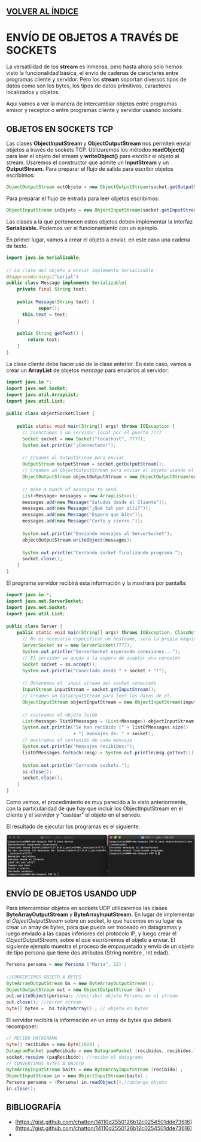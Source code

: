 [VOLVER AL ÍNDICE](I.INDICE.md)
-- 

# ENVÍO DE OBJETOS A TRAVÉS DE SOCKETS

La versatilidad de los **stream** es inmensa, pero hasta ahora sólo hemos visto la funcionalidad básica, el envío de cadenas de caracteres entre programas cliente y servidor. Pero los **stream** soportan diversos tipos de datos como son los bytes, los tipos de datos primitivos, caracteres localizados y objetos.

Aquí vamos a ver la manera de intercambiar objetos entre programas emisor y receptor o entre programas cliente y servidor usando sockets.



## **OBJETOS EN SOCKETS TCP**

Las clases **ObjectlnputStream** y **ObjectOutputStream** nos permiten enviar objetos a través de sockets TCP. Utilizaremos los métodos **readObject()** para leer el objeto del stream y **writeObject()** para escribir el objeto al stream. Usaremos el constructor que admite un **InputStream** y un **OutputStream.** Para preparar el flujo de salida para escribir objetos escribimos:

```java
ObjectOutputStream outObjeto = new ObjectOutputStream(socket.getOutputStream());
```
Para preparar el flujo de entrada para leer objetos escribimos:
```java
ObjectInputStream inObjeto = new ObjectInputStream(socket.getInputStream());
```

Las clases a la que pertenecen estos objetos deben implementar la interfaz **Serializable.** Podemos ver el funcionamiento con un ejemplo.

En primer lugar, vamos a crear el objeto a enviar, en este caso una cadena de texto.

```java
import java.io.Serializable;

// La clase del objeto a enviar implementa Serializable
@SuppressWarnings("serial")
public class Message implements Serializable{
    private final String text;

    public Message(String text) {
			super();
      this.text = text;
    }

    public String getText() {
        return text;
    }
}
```

La clase cliente debe hacer uso de la clase anterior. En este caso, vamos a crear un **ArrayList** de objetos *message* para enviarlos al servidor:

```java
import java.io.*;
import java.net.Socket;
import java.util.ArrayList;
import java.util.List;

public class objectSocketClient {

    public static void main(String[] args) throws IOException {
      // Coenctamos a un servidor local por el puerto 7777
      Socket socket = new Socket("localhost", 7777);
      System.out.println("¡Connectado!");

      // Creamos el OutputStream para enviar
      OutputStream outputStream = socket.getOutputStream();
      // Creamos un ObjectOutputStream para enviar el objeto usando el anterior
      ObjectOutputStream objectOutputStream = new ObjectOutputStream(outputStream);

      // make a bunch of messages to send.
      List<Message> messages = new ArrayList<>();
      messages.add(new Message("Saludos desde el Cliente"));
      messages.add(new Message("¿Qué tal por allí?"));
      messages.add(new Message("Espero que bien"));
      messages.add(new Message("Corto y cierro."));

      System.out.println("Enviando mensajes al ServerSocket");
      objectOutputStream.writeObject(messages);

      System.out.println("Cerrando socket finalizando programa.");
      socket.close();
    }
}
```

El programa servidor recibirá esta información y la mostrará por pantalla:

```java
import java.io.*;
import java.net.ServerSocket;
import java.net.Socket;
import java.util.List;

public class Server {
    public static void main(String[] args) throws IOException, ClassNotFoundException {
      // No es necesario especificar un hostname, será la propia máquina
      ServerSocket ss = new ServerSocket(7777);
      System.out.println("ServerSocket esperando conexiones...");
      // El servidor se queda a la espera de aceptar una conexión  
      Socket socket = ss.accept(); 
      System.out.println("Conectado desde " + socket + "!");

      // Obtenemos el  input stream del socket conectado
      InputStream inputStream = socket.getInputStream();
      // Creamos un DataInputStream para leer los datos de él.
      ObjectInputStream objectInputStream = new ObjectInputStream(inputStream);

      // casteamos el objeto leido
      List<Message> listOfMessages = (List<Message>) objectInputStream.readObject();
      System.out.println("Se han recibido [" + listOfMessages.size() 
                         + "] mensajes de: " + socket);
      // mostramos el contenido de cada mensaje
      System.out.println("Mensajes recibidos:");
      listOfMessages.forEach((msg)-> System.out.println(msg.getText()));

      System.out.println("Cerrando sockets.");
      ss.close();
      socket.close();
    }
}
```

Como vemos, el procedimiento es muy parecido a lo visto anteriormente, con la particularidad de que hay que incluir los ObjectInputStream en el cliente y el servidor y "castear" el objeto en el servido.

El resultado de ejecutar los programas es el siguiente:

![image-20210203234024695](IMAGENES/IMG_03_17.png)

## ENVÍO DE OBJETOS USANDO UDP

Para intercambiar objetos en sockets UDP utilizaremos las clases **ByteArrayOutputStream** y **ByteArraylnputStream.** En lugar de implementar el *ObjectOutputStream* sobre un socket, lo que hacemos en su lugar es crear un array de bytes, para que pueda ser troceado en datagramas y luego enviado a las capas inferiores del protocolo IP, y luego crear el *ObjectOutputStream*, sobre el que escribiremos el objeto a enviar. El siguiente ejemplo muestra el proceso de empaquetado y envío de un objeto de tipo persona que tiene dos atributos (String nombre , int edad).

```java
Persona persona = new Persona ("Maria", 22) ;

//CONVERTIMOS OBJETO A BYTES
ByteArrayOutputStream bs = new ByteArrayOutputStream();
ObjectOutputStream out = new ObjectOutputStream (bs) ;
out.writeObject(persona); //escribir objeto Persona en el stream
out.close(); //cerrar stream
byte[] bytes =  bs.toByteArray() ; // objeto en bytes 
```

El servidor recibirá la información en un array de bytes que deberá recomponer:

```java
// RECIBO DATAGRAMA
byte[] recibidos = new byte[1024] ;
DatagramPacket paqRecibido = new DatagramPacket (recibidos, recibidos.length) ;
socket.receive (paqRecibido); //recibo el datagrama
// CONVERTIMOS BYTES A OBJETO
ByteArrayInputStream baits = new ByteArrayInputStream (recibido) ;
ObjectInputStream in = new ObjectInputStream(baits) ;
Persona persona = (Persona) in.readObject();//obtengo objeto
in.close();
```

## BIBLIOGRAFÍA

* [https://gist.github.com/chatton/14110d2550126b12c0254501dde73616](https://gist.github.com/chatton/14110d2550126b12c0254501dde73616)
* 